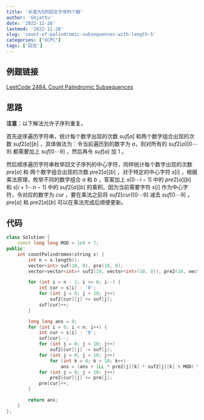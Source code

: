 ```yaml
---
title: '长度为5的回文子序列个数'
author: 'Ghjattu'
date: '2022-11-28'
lastmod: '2022-11-28'
slug: 'count-of-palindromic-subsequences-with-length-5'
categories: ["XCPC"]
tags: ['回文']
---
```




## 例题链接

[LeetCode 2484. Count Palindromic Subsequences](https://leetcode.com/problems/count-palindromic-subsequences/)

## 思路

**注意**：以下解法允许子序列重复。

首先逆序遍历字符串，统计每个数字出现的次数 $suf[a]$ 和两个数字组合出现的次数 $suf2[a][b]$ ，具体做法为：令当前遍历到的数字为 $a$，则对所有的 $suf2[a][0\cdots9]$ 都需要加上 $suf[0\cdots9]$ ，然后再令 $suf[a]$ 加 $1$ 。

然后顺序遍历字符串枚举回文子序列的中心字符，同样统计每个数字出现的次数 $pre[a]$ 和 两个数字组合出现的次数 $pre2[a][b]$ ，对于特定的中心字符 $s[i]$ ，根据乘法原理，枚举不同的数字组合 $a$ 和 $b$ ，答案加上 $s[0\cdots i-1]$ 中的 $pre2[a][b]$ 和 $s[i+1\cdots n-1]$ 中的 $suf2[a][b]$ 的乘积。因为当前需要字符 $s[i]$ 作为中心字符，令对应的数字为 $cur$ ，要在乘法之前将 $suf2[cur][0\cdots9]$ 减去 $suf[0\cdots9]$ 。$pre[a]$ 和 $pre2[a][b]$ 可以在乘法完成后顺便更新。

## 代码

```cpp
class Solution {
    const long long MOD = 1e9 + 7;
public:
    int countPalindromes(string s) {
        int n = s.length();
        vector<int> suf(10, 0), pre(10, 0);
        vector<vector<int>> suf2(10, vector<int>(10, 0)), pre2(10, vector<int>(10, 0));

        for (int i = n - 1; i >= 0; i--) {
            int cur = s[i] - '0';
            for (int j = 0; j < 10; j++)
                suf2[cur][j] += suf[j];
            suf[cur]++;
        }

        long long ans = 0;
        for (int i = 0; i < n; i++) {
            int cur = s[i] - '0';
            suf[cur]--;
            for (int j = 0; j < 10; j++)
                suf2[cur][j] -= suf[j];
            for (int j = 0; j < 10; j++)
                for (int k = 0; k < 10; k++)
                    ans = (ans + 1LL * pre2[j][k] * suf2[j][k] % MOD) % MOD;
            for (int j = 0; j < 10; j++)
                pre2[cur][j] += pre[j];
            pre[cur]++;
        }

        return ans;
    }
};
```

